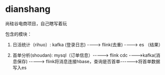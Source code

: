 # dianshang
尚硅谷电商项目，自己瞎写着玩

包含的模块：
1. 日活统计（rihuo）:
kafka (登录日志) ----> flink(去重) ----> es （结果）

2. 首单分析(shoudan):
mysql（订单信息）-----> flink cdc ---->kafka(消息保存)  -----> flink将消息连接hbase，查询是否首单------>将首单数据写入es 
